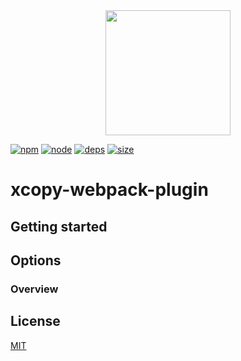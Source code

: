 <div align="center">
  <a href="https://github.com/webpack/webpack">
    <img width="200" height="200"
      src="https://webpack.js.org/assets/icon-square-big.svg">
  </a>
</div>

[![npm][npm]][npm-url]
[![node][node]][node-url]
[![deps][deps]][deps-url]
[![size][size]][size-url]

# xcopy-webpack-plugin

## Getting started

## Options

### Overview

## License

[MIT](./LICENSE)


[npm]: https://img.shields.io/npm/v/xcopy-webpack-plugin.svg
[npm-url]: https://npmjs.com/package/xcopy-webpack-plugin
[node]: https://img.shields.io/node/v/xcopy-webpack-plugin.svg
[node-url]: https://nodejs.org
[deps]: https://david-dm.org/kpalatzky/xcopy-webpack-plugin.svg
[deps-url]: https://david-dm.org/webpack-contrib/copy-webpack-plugin
[size]: https://packagephobia.now.sh/badge?p=xcopy-webpack-plugin
[size-url]: https://packagephobia.now.sh/result?p=copy-webpack-plugin